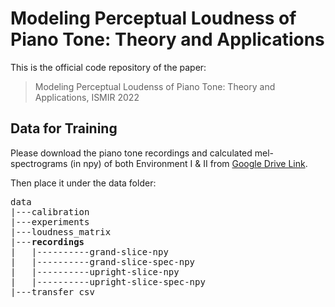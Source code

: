 # Modeling Perceptual Loudness of Piano Tone: Theory and Applications
This is the official code repository of the paper:
> Modeling Perceptual Loudenss of Piano Tone: Theory and Applications, ISMIR 2022

## Data for Training
Please download the piano tone recordings and calculated mel-spectrograms (in npy) of  both Environment I & II from [Google Drive Link](https://drive.google.com/drive/folders/1B_CHz-z1XW34FMeQ8PbqwzyYPAwBWXCF?usp=sharing).

Then place it under the data folder:
<pre>
data  
|---calibration  
|---experiments  
|---loudness_matrix  
|---<strong>recordings</strong>  
|   |----------grand-slice-npy  
|   |----------grand-slice-spec-npy  
|   |----------upright-slice-npy  
|   |----------upright-slice-spec-npy  
|---transfer_csv  
</pre>
